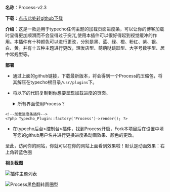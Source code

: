 **名称**：Process-v2.3

**下载**：[点击此处转github下载][1]

**介绍**：这是一款适用于typecho任何主题的加载页面进度条，可以让你的博客加载时显得更加顺滑而不会显得过于突兀,使用本插件可以很好得起到视觉缓冲的作用。本插件有十种颜色可以进行更改，分别是黑、蓝、绿、橙、粉红、紫、银、白、黄。并有十五种主题进行更改，理发店型、萌萌哒跳跃型、大字号数字型、居中常规型等。

**部署**

 - 通过上面的github链接，下载最新版本，将会得到一个Process的压缩包，将其解压在typecho根目录`/usr/plugins`下。
 - 将以下的代码复制到你想要呈现加载进度的页面。
   <details>
   <summary> 所有界面使用Process？</summary>
   如果想要所有界面都有加载进度条，可以放在`usr/themes/你主题名字如defaut/header.php`的头部，如图所示。
   
   ![将代码置于header.php中][3]
   
   </details>
```
<!--加载进度条插件-->
<?php Typecho_Plugin::factory('Process')->render(); ?>
```
   
 - 在typecho后台>控制台>插件，找到Process开启，Fork本项目后在设置中填写您的github用户名并进行更换进度条动画效果、颜色的更改。

至此，访问你的网站，你就可以在你的网站上面看到效果啦！默认是动画效果：右上角转蓝色圈

**相关截图**




![插件主题列表][4]


![Process黑色翻转圆圈型][5]


  [1]: https://github.com/Closty/Process/releases
  [2]: https://github.com/HubSpot/pace
  [3]: https://www.clost.net/usr/uploads/2020/03/2537890914.jpg
  [4]: https://www.clost.net/usr/uploads/2020/03/570445020.png
  [5]: https://cdn.jsdelivr.net/gh/614286240/tuchuang/usr/uploads/2020/04/1475598232.gif
